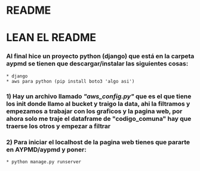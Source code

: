 # README

# LEAN EL README

### Al final hice un proyecto python (django) que está en la carpeta aypmd se tienen que descargar/instalar las siguientes cosas:
    * django
    * aws para python (pip install boto3 'algo asi')
    



### 1) Hay un archivo llamado *"aws_config.py"* que es el que tiene los init donde llamo al bucket y traigo la data, ahi la filtramos y empezamos a trabajar con los graficos y la pagina web, por ahora solo me traje el dataframe de "codigo_comuna" hay que traerse los otros y empezar a filtrar

### 2) Para iniciar el localhost de la pagina web tienes que pararte en AYPMD/aypmd y poner:
    * python manage.py runserver
    
    
